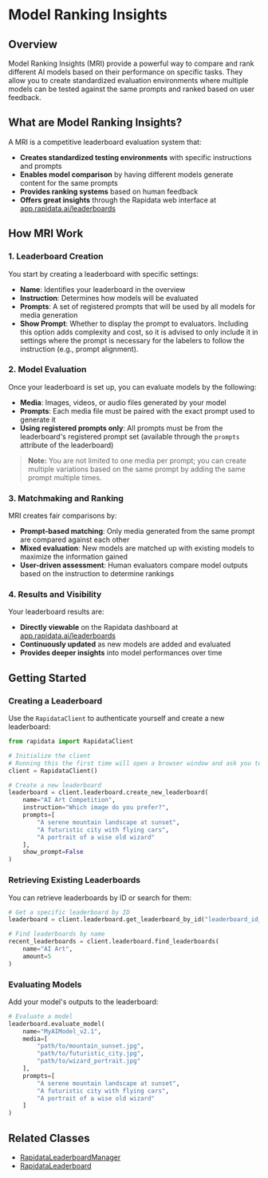 # Model Ranking Insights

## Overview

Model Ranking Insights (MRI) provide a powerful way to compare and rank different AI models based on their performance on specific tasks. They allow you to create standardized evaluation environments where multiple models can be tested against the same prompts and ranked based on user feedback.

## What are Model Ranking Insights?

A MRI is a competitive leaderboard evaluation system that:

- **Creates standardized testing environments** with specific instructions and prompts
- **Enables model comparison** by having different models generate content for the same prompts
- **Provides ranking systems** based on human feedback
- **Offers great insights** through the Rapidata web interface at [app.rapidata.ai/leaderboards](https://app.rapidata.ai/leaderboards)

## How MRI Work

### 1. Leaderboard Creation
You start by creating a leaderboard with specific settings:

- **Name**: Identifies your leaderboard in the overview
- **Instruction**: Determines how models will be evaluated
- **Prompts**: A set of registered prompts that will be used by all models for media generation
- **Show Prompt**: Whether to display the prompt to evaluators. Including this option adds complexity and cost, so it is advised to only include it in settings where the prompt is necessary for the labelers to follow the instruction (e.g., prompt alignment).

### 2. Model Evaluation
Once your leaderboard is set up, you can evaluate models by the following:

- **Media**: Images, videos, or audio files generated by your model
- **Prompts**: Each media file must be paired with the exact prompt used to generate it
- **Using registered prompts only**: All prompts must be from the leaderboard's registered prompt set (available through the `prompts` attribute of the leaderboard)

> **Note:** You are not limited to one media per prompt; you can create multiple variations based on the same prompt by adding the same prompt multiple times.

### 3. Matchmaking and Ranking
MRI creates fair comparisons by:

- **Prompt-based matching**: Only media generated from the same prompt are compared against each other
- **Mixed evaluation**: New models are matched up with existing models to maximize the information gained
- **User-driven assessment**: Human evaluators compare model outputs based on the instruction to determine rankings

### 4. Results and Visibility
Your leaderboard results are:

- **Directly viewable** on the Rapidata dashboard at [app.rapidata.ai/leaderboards](https://app.rapidata.ai/leaderboards)
- **Continuously updated** as new models are added and evaluated
- **Provides deeper insights** into model performances over time

## Getting Started

### Creating a Leaderboard

Use the `RapidataClient` to authenticate yourself and create a new leaderboard:

```python
from rapidata import RapidataClient

# Initialize the client
# Running this the first time will open a browser window and ask you to login
client = RapidataClient() 

# Create a new leaderboard
leaderboard = client.leaderboard.create_new_leaderboard(
    name="AI Art Competition",
    instruction="Which image do you prefer?",
    prompts=[
        "A serene mountain landscape at sunset",
        "A futuristic city with flying cars",
        "A portrait of a wise old wizard"
    ],
    show_prompt=False
)
```

### Retrieving Existing Leaderboards

You can retrieve leaderboards by ID or search for them:

```python
# Get a specific leaderboard by ID
leaderboard = client.leaderboard.get_leaderboard_by_id("leaderboard_id_here")

# Find leaderboards by name
recent_leaderboards = client.leaderboard.find_leaderboards(
    name="AI Art",
    amount=5
)
```

### Evaluating Models

Add your model's outputs to the leaderboard:

```python
# Evaluate a model
leaderboard.evaluate_model(
    name="MyAIModel_v2.1",
    media=[
        "path/to/mountain_sunset.jpg",
        "path/to/futuristic_city.jpg", 
        "path/to/wizard_portrait.jpg"
    ],
    prompts=[
        "A serene mountain landscape at sunset",
        "A futuristic city with flying cars",
        "A portrait of a wise old wizard"
    ]
)
```

## Related Classes
- [RapidataLeaderboardManager](/reference/rapidata/rapidata_client/leaderboard/rapidata_leaderboard_manager/)
- [RapidataLeaderboard](/reference/rapidata/rapidata_client/leaderboard/rapidata_leaderboard/)

